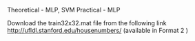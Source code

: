 Theoretical - MLP, SVM
Practical - MLP


Download the train32x32.mat file from the following link http://ufldl.stanford.edu/housenumbers/ (available in Format 2 )
